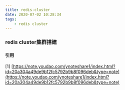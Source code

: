 ```yaml
---
title: redis-cluster
date: 2020-07-02 10:28:34
tags:
    - redis cluster
---
```



### redis cluster集群搭建




#### 引用
[1] [https://note.youdao.com/ynoteshare1/index.html?id=20a304a49de9b12fc5792b9b8f096deb&type=note](https://note.youdao.com/ynoteshare1/index.html?id=20a304a49de9b12fc5792b9b8f096deb&type=note)
